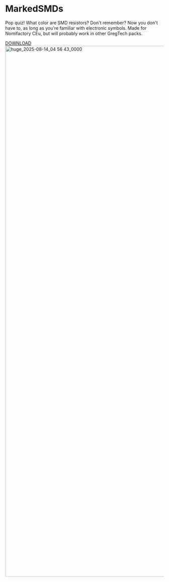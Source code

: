 # MarkedSMDs
Pop quiz! What color are SMD resistors? Don't remember? Now you don't have to, as long as you're familiar with electronic symbols.
Made for Nomifactory CEu, but will probably work in other GregTech packs.

[DOWNLOAD](https://github.com/ProTriforcer/MarkedSMDs/releases/latest)
<img width="2106" height="1687" alt="huge_2025-08-14_04 56 43_0000" src="https://github.com/user-attachments/assets/87f459ee-dfb9-44cf-9327-4cd17770c022" />
